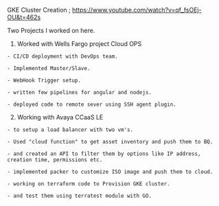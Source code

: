 GKE Cluster Creation                        ; https://www.youtube.com/watch?v=qf_fsOEj-OU&t=462s



Two Projects I worked on here. 
  1. Worked with Wells Fargo project Cloud OPS

    - CI/CD deployment with DevOps team. 

    - Implemented Master/Slave.

    - WebHook Trigger setup.

    - written few pipelines for angular and nodejs.

    - deployed code to remote sever using SSH agent plugin.

    
  2. Working with Avaya CCaaS LE 

    - to setup a load balancer with two vm's.

    - Used "cloud function" to get asset inventory and push them to BQ.

    - and created an API to filter them by options like IP address, creation time, permissions etc.

    - implemented packer to customize ISO image and push them to cloud.

    - working on terraform code to Provision GKE cluster.

    - and test them using terratest module with GO.
  